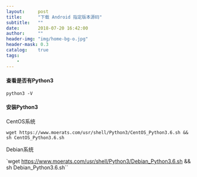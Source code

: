 ```yaml
---
layout:     post
title:      "下载 Android 指定版本源码"
subtitle:   ""
date:       2018-07-20 16:42:00
author:     ""
header-img: "img/home-bg-o.jpg"
header-mask: 0.3
catalog:    true
tags:
    -
---
```



#### 查看是否有Python3
`python3 -V`

#### 安装Python3
CentOS系统

`wget https://www.moerats.com/usr/shell/Python3/CentOS_Python3.6.sh && sh CentOS_Python3.6.sh`

Debian系统

`wget https://www.moerats.com/usr/shell/Python3/Debian_Python3.6.sh && sh Debian_Python3.6.sh``

